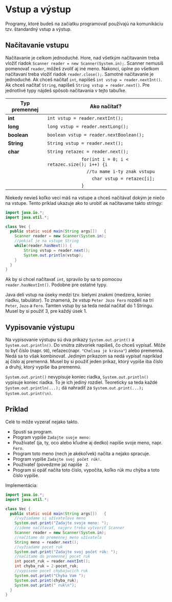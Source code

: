 # Vstup a výstup

Programy, ktoré budeš na začiatku programovať používajú na komunikáciu tzv. štandardný vstup a výstup.

## Načítavanie vstupu

Načítavanie je celkom jednoduché. Hore, nad všetkým načítavaním treba vložiť riadok ``` Scanner reader = new Scanner(System.in); ```. Scanner nemusíš pomenovať ``` reader ```, môžeš zvoliť aj iné meno. Nakonci, úplne po všetkom načítavaní treba vložiť riadok ``` reader.close(); ```. Samotné načítavanie je jednoduché. Ak chceš načítať ``` int ```, napíšeš ``` int vstup = reader.nextInt() ```. Ak chceš načítať ``` String ```, napíšeš ``` String vstup = reader.next() ```. Pre jednotlivé typy nájdeš spôsob načítavania v tejto tabuľke.

| Typ premennej  |      Ako načítať? |
|----------|-------------|
| **int** | ` int vstup = reader.nextInt(); ` |
| **long** | ` long vstup = reader.nextLong(); ` |
| **boolean** | ` boolean vstup = reader.nextBoolean(); ` |
| **String** | ` String vstup = reader.next(); ` |
| **char** | `String retazec = reader.next();`  |
||`             for(int i = 0; i < retazec.size(); i++) {i`  |
||`       	      //tu mame i-ty znak vstupu`  |
||`             	char vstup = retazec[i];`  |
||`             }`|

Niekedy nevieš koľko vecí máš na vstupe a chceš načítávať dokým je niečo na vstupe. Tento príklad ukazuje ako to urobiť ak načítavame takto stringy:

``` Java tab="Java"
import java.io.*;
import java.util.*;

class Vec {
  public static void main(String args[])   {
	Scanner reader = new Scanner(System.in);
	//pokiaľ je na vstupe String
	while(reader.hasNext()) {
		String vstup = reader.next();
		System.out.println(vstup);
	}
  }
}
```

Ak by si chcel načítavať `int`, spravilo by sa to pomocou `reader.hasNextInt()`. Podobne pre ostatné typy.

Java delí vstup na úseky medzi tzv. bielymi znakmi (medzera, koniec riadku, tabulátor). To znamená, že vstup `Peter Jozo Fero` rozdelí na tri `Peter`, `Jozo` a `Fero`. Tamten vstup by sa teda nedal načítať do 1 Stringu. Musel by si použiť 3, pre každý úsek 1.

## Vypisovanie výstupu

Na vypisovanie výstupu sú dva príkazy `System.out.print()` a `System.out.println()`. Do vnútra zátvoriek napíšeš, čo chceš vypísať. Môže to byť číslo (napr. `98`), reťazec(napr. `"Chelsea je krásna"`) alebo premenná. Nedá sa to však kombinovať. Jediným príkazom sa nedá vypísať napríklad aj číslo aj premenná. Musel by si použiť jeden príkaz, ktorý vypíše iba číslo a druhý, ktorý vypíše iba premennú.

`System.out.print()` nevypisuje koniec riadka, `System.out.println()` vypisuje koniec riadka. To je ich jediný rozdiel. Teoreticky sa teda každé `System.out.println(...);` dá nahradiť za `System.out.print(...); System.out.print(\n)`.

## Príklad
Celé to môže vyzerať nejako takto.

* Spustí sa program.
* Program vypíše ``` Zadajte svoje meno: ```
* Používateľ (ja, ty, oco alebo kľudne aj dedko) napíše svoje meno, napr. ``` Fero ```.
* Program toto meno (nech je akékoľvek) načíta a nejako spracuje.
* Program vypíše ``` Zadajte svoj počet rúk! ```.
* Používateľ (povedzme ja) napíše ``` 2```.
* Program si opäť načíta toto číslo, vypočíta, koľko rúk mu chýba a toto číslo vypíše.


Implementácia:

``` Java tab="Java" hl_lines="7 9 11 13 15 18 19 20"
import java.io.*;
import java.util.*;

class Vec {
  public static void main(String args[])   {
	//vyžiadame si užívateľovo meno
    System.out.print("Zadajte svoje meno: ");
	//ideme načítavať, najprv treba vytvoriť Scanner
	Scanner reader = new Scanner(System.in);
	//načítame do premennej meno užívateľa
	String meno = reader.next();
	//vyžiadame pocet ruk
	System.out.print("Zadajte svoj počet rúk: ");
	//načítame do premennej pocet ruk
	int pocet_ruk = reader.nextInt();
	int chyba_ruk = 2-pocet_ruk;
	//vypiseme pocet chybajucich ruk
	System.out.print("Chyba Vam ");
	System.out.print(chyba_ruk);
	System.out.print(" ruk\n");
  }
} 
```
